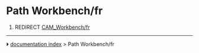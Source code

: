 # Path Workbench/fr
1.  REDIRECT [CAM_Workbench/fr](CAM_Workbench/fr.md)



---
⏵ [documentation index](../README.md) > Path Workbench/fr
